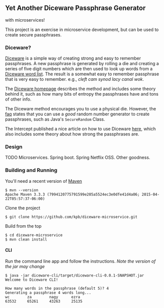 ## Yet Another Diceware Passphrase Generator

with microservices!

This project is an exercise in microservice development, but can be used to create secure passphrases.

### Diceware?

[Diceware][1] is a simple way of creating strong and easy to remember passphrases. A new passphrase is
generated by rolling a die and creating a series of five digit numbers which are then used to look up words
from a [Diceware word list][2]. The result is a somewhat easy to remember passphrase that is very easy to
remember. e.g., _cleft cam synod lacy canal wok_.

The [Diceware homepage][1] describes the method and includes some theory behind it, such as how many bits of
entropy the passphrases have and tons of other info.

The Diceware method encourages you to use a physical die. However, the [faq][3] states that you can use a
_good_ random number generator to create passphrases, such as Java's `SecureRandom` Class.

The Intercept published a nice article on how to use Diceware [here][5], which also includes some theory about
how strong the passphrases are.

### Design

TODO Microservices. Spring boot. Spring Netflix OSS. Other goodness.

### Building and Running

You'll need a recent version of [Maven][4]

    $ mvn --version
    Apache Maven 3.3.3 (7994120775791599e205a5524ec3e0dfe41d4a06; 2015-04-22T05:57:37-06:00)

Clone the project

    $ git clone https://github.com/kpb/diceware-microservice.git
    
Build from the top

    $ cd diceware-microservice
    $ mvn clean install

#### CLI

Run the command line app and follow the instructions. _Note the version of the jar may change_

    $ java -jar diceware-cli/target/diceware-cli-0.0.1-SNAPSHOT.jar 
    Welcome to Diceware CLI!                                            

    How many words in the passphrase (default 5)? 4
    Generating a passphrase 4 words long...
    wc        za        nagy      ezra      
    63532     65261     43263     25135
    


[1]: http://world.std.com/~reinhold/diceware.html
[2]: http://world.std.com/%7Ereinhold/diceware.wordlist.asc
[3]: http://world.std.com/~reinhold/dicewarefaq.html#computer
[4]: https://maven.apache.org/
[5]: https://theintercept.com/2015/03/26/passphrases-can-memorize-attackers-cant-guess/
